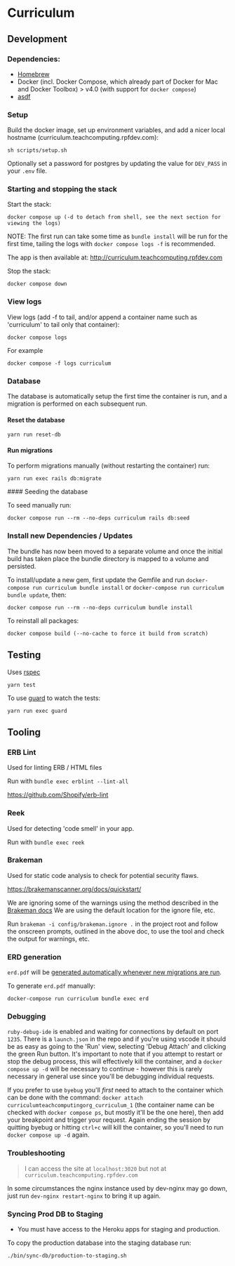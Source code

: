 # Curriculum

## Development

### Dependencies:

- [Homebrew](https://brew.sh/)
- Docker (incl. Docker Compose, which already part of Docker for Mac and Docker Toolbox) > v4.0 (with support for `docker compose`)
- [asdf](https://asdf-vm.com/guide/getting-started.html#_3-install-asdf)

### Setup

Build the docker image, set up environment variables, and add a nicer local hostname (curriculum.teachcomputing.rpfdev.com):

```
sh scripts/setup.sh
```

Optionally set a password for postgres by updating the value for `DEV_PASS` in your `.env` file.

### Starting and stopping the stack

Start the stack:

```
docker compose up (-d to detach from shell, see the next section for viewing the logs)
```

NOTE: The first run can take some time as `bundle install` will be run for the first time, tailing the logs with `docker compose logs -f` is recommended.

The app is then available at: http://curriculum.teachcomputing.rpfdev.com

Stop the stack:

```
docker compose down
```

### View logs

View logs (add -f to tail, and/or append a container name such as 'curriculum' to tail only that container):

```
docker compose logs
```

For example

```
docker compose -f logs curriculum
```

### Database

The database is automatically setup the first time the container is run, and a migration is performed on each subsequent run.

#### Reset the database

```
yarn run reset-db
```

#### Run migrations

To perform migrations manually (without restarting the container) run:

```
yarn run exec rails db:migrate
```

#### Seeding the database

To seed manually run:

```
docker compose run --rm --no-deps curriculum rails db:seed
```

### Install new Dependencies / Updates

The bundle has now been moved to a separate volume and once the initial build has taken place the bundle directory is mapped to a volume and persisted.

To install/update a new gem, first update the Gemfile and run `docker-compose run curriculum bundle install` or `docker-compose run curriculum bundle update`, then:

```
docker compose run --rm --no-deps curriculum bundle install
```

To reinstall all packages:

```
docker compose build (--no-cache to force it build from scratch)
```

## Testing

Uses [rspec](https://github.com/rspec/rspec)

```
yarn test
```

To use [guard](https://github.com/guard/guard) to watch the tests:

```
yarn run exec guard
```

## Tooling

### ERB Lint

Used for linting ERB / HTML files

Run with `bundle exec erblint --lint-all`

https://github.com/Shopify/erb-lint

### Reek

Used for detecting 'code smell' in your app.

Run with `bundle exec reek`

### Brakeman

Used for static code analysis to check for potential security flaws.

https://brakemanscanner.org/docs/quickstart/

We are ignoring some of the warnings using the method described in the [Brakeman docs](https://brakemanscanner.org/docs/ignoring_false_positives/) We are using the default location for the ignore file, etc.

Run `brakeman -i config/brakeman.ignore .` in the project root and follow the onscreen prompts, outlined in the above doc, to use the tool and check the output for warnings, etc.

### ERD generation

`erd.pdf` will be [generated automatically whenever new migrations are run](https://github.com/voormedia/rails-erd#auto-generation).

To generate `erd.pdf` manually:

```
docker-compose run curriculum bundle exec erd
```

### Debugging

`ruby-debug-ide` is enabled and waiting for connections by default on port `1235`. There is a `launch.json` in the repo and if you're using vscode it should be as easy as going to the 'Run' view, selecting 'Debug Attach' and clicking the green Run button. It's important to note that if you attempt to restart or stop the debug process, this will effectively kill the container, and a `docker compose up -d` will be necessary to continue - however this is rarely necessary in general use since you'll be debugging individual requests.

If you prefer to use `byebug` you'll _first_ need to attach to the container which can be done with the command: `docker attach curriculumteachcomputingorg_curriculum_1` (the container name can be checked with `docker compose ps`, but mostly it'll be the one here), then add your breakpoint and trigger your request. Again ending the session by quitting byebug or hitting `ctrl+c` will kill the container, so you'll need to run `docker compose up -d` again.

### Troubleshooting

> I can access the site at `localhost:3020` but not at `curriculum.teachcomputing.rpfdev.com`

In some circumstances the nginx instance used by dev-nginx may go down, just run `dev-nginx restart-nginx` to bring it up again.

### Syncing Prod DB to Staging

- You must have access to the Heroku apps for staging and production.

To copy the production database into the staging database run:

```
./bin/sync-db/production-to-staging.sh
```
